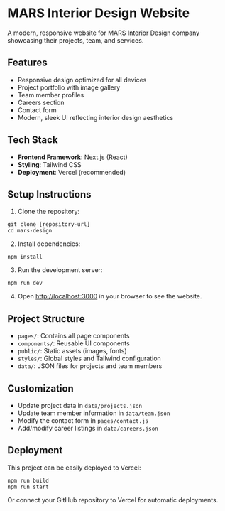 # MARS Interior Design Website

A modern, responsive website for MARS Interior Design company showcasing their projects, team, and services.

## Features

- Responsive design optimized for all devices
- Project portfolio with image gallery
- Team member profiles
- Careers section
- Contact form
- Modern, sleek UI reflecting interior design aesthetics

## Tech Stack

- **Frontend Framework**: Next.js (React)
- **Styling**: Tailwind CSS
- **Deployment**: Vercel (recommended)

## Setup Instructions

1. Clone the repository:
```
git clone [repository-url]
cd mars-design
```

2. Install dependencies:
```
npm install
```

3. Run the development server:
```
npm run dev
```

4. Open [http://localhost:3000](http://localhost:3000) in your browser to see the website.

## Project Structure

- `pages/`: Contains all page components
- `components/`: Reusable UI components
- `public/`: Static assets (images, fonts)
- `styles/`: Global styles and Tailwind configuration
- `data/`: JSON files for projects and team members

## Customization

- Update project data in `data/projects.json`
- Update team member information in `data/team.json`
- Modify the contact form in `pages/contact.js`
- Add/modify career listings in `data/careers.json`

## Deployment

This project can be easily deployed to Vercel:

```
npm run build
npm run start
```

Or connect your GitHub repository to Vercel for automatic deployments.
